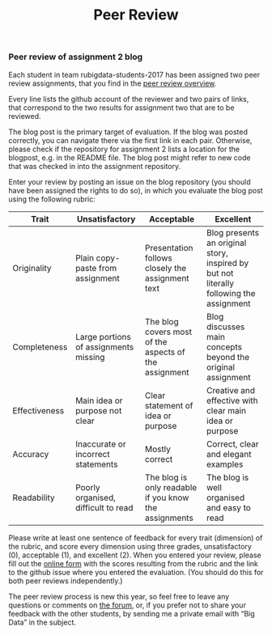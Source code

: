 ﻿---
layout: page
title: Peer Review
tagline: RU Big Data 2017 (NWI-IBC036-2016)
description: RU Big Data Peer Review Instruction
---

### Peer review of assignment 2 blog

Each student in team rubigdata-students-2017 has been assigned two peer review assignments, that you find in the [peer review overview](assignment/peer-review-A2.html).

Every line lists the github account of the reviewer and two pairs of links, that correspond to the two results for assignment two that are to be reviewed.

The blog post is the primary target of evaluation. If the blog was posted correctly, you can navigate there via the first link in each pair. Otherwise, please check if the repository for assignment 2 lists a location for the blogpost, e.g. in the README file. The blog post might refer to new code that was checked in into the assignment repository.

Enter your review by posting an issue on the blog repository (you should have been assigned the rights to do so), in which you evaluate the blog post using the following rubric:

Trait         | Unsatisfactory | Acceptable | Excellent
     ---      |    -------     |   -----    |  ----
Originality   | Plain copy-paste from assignment      | Presentation follows closely the assignment text      | Blog presents an original story, inspired by but not literally following the assignment
Completeness  | Large portions of assignments missing | The blog covers most of the aspects of the assignment | Blog discusses main concepts beyond the original assignment
Effectiveness | Main idea or purpose not clear        | Clear statement of idea or purpose                    | Creative and effective with clear main idea or purpose
Accuracy      | Inaccurate or incorrect statements    | Mostly correct                                        | Correct, clear and elegant examples
Readability   | Poorly organised, difficult to read   | The blog is only readable if you know the assignments | The blog is well organised and easy to read

Please write at least one sentence of feedback for every trait (dimension) of the rubric, and score every dimension using three grades, unsatisfactory (0), acceptable (1),
and excellent (2). When you entered your review, please fill out the [online form](https://goo.gl/forms/XnKSzTgw7WPnkiXO2)
with the scores resulting from the rubric and the link to the github issue where you entered the evaluation.
(You should do this for both peer reviews independently.)

The peer review process is new this year, so feel free to leave any questions or comments on 
[the forum](https://github.com/rubigdata/forum-2017/issues),
or, if you prefer not to share your feedback with the other students, 
by sending me a private email with “Big Data” in the subject.

